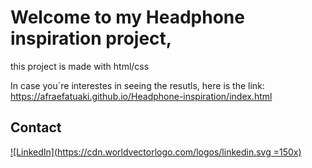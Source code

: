 
# Welcome to my Headphone inspiration project,

  

this project is made with html/css 

In case you´re interestes in seeing the resutls, here is the link: https://afraefatuaki.github.io/Headphone-inspiration/index.html

  


## Contact

[![LinkedIn](https://cdn.worldvectorlogo.com/logos/linkedin.svg =150x)
](https://www.linkedin.com/in/afraelfa)
